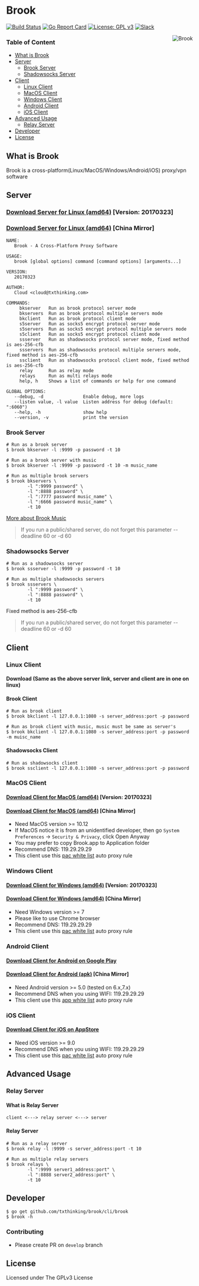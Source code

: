 # Brook

[![Build Status](https://travis-ci.org/txthinking/brook.svg?branch=master)](https://travis-ci.org/txthinking/brook) [![Go Report Card](https://goreportcard.com/badge/github.com/txthinking/brook)](https://goreportcard.com/report/github.com/txthinking/brook) [![License: GPL v3](https://img.shields.io/badge/License-GPL%20v3-blue.svg)](http://www.gnu.org/licenses/gpl-3.0) [![Slack](https://img.shields.io/badge/join-slack-red.svg)](https://brook-proxy.herokuapp.com)

<p align="center">
    <img style="float: right;" src="https://dn-txthinking.qbox.me/img/logo200.png" alt="Brook"/>
</p>

### Table of Content

* [What is Brook](#what-is-brook)
* [Server](#server)
    * [Brook Server](#brook-server)
    * [Shadowsocks Server](#shadowsocks-server)
* [Client](#client)
    * [Linux Client](#linux-client)
    * [MacOS Client](#macos-client)
    * [Windows Client](#windows-client)
    * [Android Client](#android-client)
    * [iOS Client](#ios-client)
* [Advanced Usage](#advanced-usage)
    * [Relay Server](#relay-server)
* [Developer](#developer)
* [License](#license)

## What is Brook

Brook is a cross-platform(Linux/MacOS/Windows/Android/iOS) proxy/vpn software

## Server

### [Download Server for Linux (amd64)](https://github.com/txthinking/brook/releases/download/v20170323/brook) [Version: 20170323]
### [Download Server for Linux (amd64)](https://dn-txthinking.qbox.me/init/brook) [China Mirror]

```
NAME:
   Brook - A Cross-Platform Proxy Software

USAGE:
   brook [global options] command [command options] [arguments...]

VERSION:
   20170323

AUTHOR:
   Cloud <cloud@txthinking.com>

COMMANDS:
     bkserver   Run as brook protocol server mode
     bkservers  Run as brook protocol multiple servers mode
     bkclient   Run as brook protocol client mode
     s5server   Run as socks5 encrypt protocol server mode
     s5servers  Run as socks5 encrypt protocol multiple servers mode
     s5client   Run as socks5 encrypt protocol client mode
     ssserver   Run as shadowsocks protocol server mode, fixed method is aes-256-cfb
     ssservers  Run as shadowsocks protocol multiple servers mode, fixed method is aes-256-cfb
     ssclient   Run as shadowsocks protocol client mode, fixed method is aes-256-cfb
     relay      Run as relay mode
     relays     Run as multi relays mode
     help, h    Shows a list of commands or help for one command

GLOBAL OPTIONS:
   --debug, -d               Enable debug, more logs
   --listen value, -l value  Listen address for debug (default: ":6060")
   --help, -h                show help
   --version, -v             print the version
```

### Brook Server

```
# Run as a brook server
$ brook bkserver -l :9999 -p password -t 10
```

```
# Run as a brook server with music
$ brook bkserver -l :9999 -p password -t 10 -m music_name
```

```
# Run as multiple brook servers
$ brook bkservers \
        -l ":9999 password" \
        -l ":8888 password" \
        -l ":7777 password music_name" \
        -l ":6666 password music_name" \
        -t 10
```

[More about Brook Music](https://github.com/txthinking/brook/wiki/Music-List)

> If you run a public/shared server, do not forget this parameter --deadline 60 or -d 60

### Shadowsocks Server

```
# Run as a shadowsocks server
$ brook ssserver -l :9999 -p password -t 10
```

```
# Run as multiple shadowsocks servers
$ brook ssservers \
        -l ":9999 password" \
        -l ":8888 password" \
        -t 10
```

Fixed method is aes-256-cfb

> If you run a public/shared server, do not forget this parameter --deadline 60 or -d 60

## Client

### Linux Client

#### Download (Same as the above server link, server and client are in one on linux)

#### Brook Client

```
# Run as brook client
$ brook bkclient -l 127.0.0.1:1080 -s server_address:port -p password
```

```
# Run as brook client with music, music must be same as server's
$ brook bkclient -l 127.0.0.1:1080 -s server_address:port -p password -m muisc_name
```

#### Shadowsocks Client

```
# Run as shadowsocks client
$ brook ssclient -l 127.0.0.1:1080 -s server_address:port -p password
```

### MacOS Client

#### [Download Client for MacOS (amd64)](https://github.com/txthinking/brook/releases/download/v20170323/Brook.app.zip) [Version: 20170323]
#### [Download Client for MacOS (amd64)](https://dn-txthinking.qbox.me/init/Brook.app.zip) [China Mirror]

* Need MacOS version >= 10.12
* If MacOS notice it is from an unidentified developer, then go `System Preferences` -> `Security & Privacy`, click Open Anyway
* You may prefer to copy Brook.app to Application folder
* Recommend DNS: 119.29.29.29
* This client use this [pac white list](https://github.com/txthinking/pac) auto proxy rule

### Windows Client

#### [Download Client for Windows (amd64)](https://github.com/txthinking/brook/releases/download/v20170323/Brook.exe) [Version: 20170323]
#### [Download Client for Windows (amd64)](https://dn-txthinking.qbox.me/init/Brook.exe) [China Mirror]

* Need Windows version >= 7
* Please like to use Chrome browser
* Recommend DNS: 119.29.29.29
* This client use this [pac white list](https://github.com/txthinking/pac) auto proxy rule

### Android Client

#### [Download Client for Android on Google Play](https://play.google.com/store/apps/details?id=com.txthinking.brook)
#### [Download Client for Android (apk)](https://dn-txthinking.qbox.me/init/Brook.apk) [China Mirror]

* Need Android version >= 5.0 (tested on 6.x,7.x)
* Recommend DNS when you using WIFI: 119.29.29.29
* This client use this [app white list](https://github.com/txthinking/pac/blob/master/white_apps.list)  auto proxy rule

### iOS Client

#### [Download Client for iOS on AppStore](https://itunes.apple.com/us/app/brook-brook-shadowsocks-vpn-proxy/id1216002642)

* Need iOS version >= 9.0
* Recommend DNS when you using WIFI: 119.29.29.29
* This client use this [pac white list](https://github.com/txthinking/pac) auto proxy rule

## Advanced Usage

### Relay Server

#### What is Relay Server

```
client <---> relay server <---> server
```

#### Relay Server

```
# Run as a relay server
$ brook relay -l :9999 -s server_address:port -t 10
```

```
# Run as multiple relay servers
$ brook relays \
        -l ":9999 server1_address:port" \
        -l ":8888 server2_address:port" \
        -t 10
```

## Developer

```
$ go get github.com/txthinking/brook/cli/brook
$ brook -h
```

### Contributing

* Please create PR on `develop` branch

## License

Licensed under The GPLv3 License
